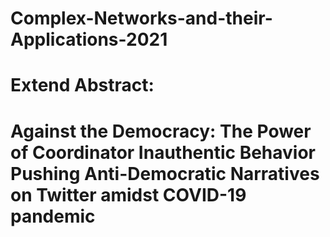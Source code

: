 # Complex-Networks-and-their-Applications-2021
# Extend Abstract:
# Against the Democracy: The Power of Coordinator Inauthentic Behavior Pushing Anti-Democratic Narratives on Twitter amidst COVID-19 pandemic
